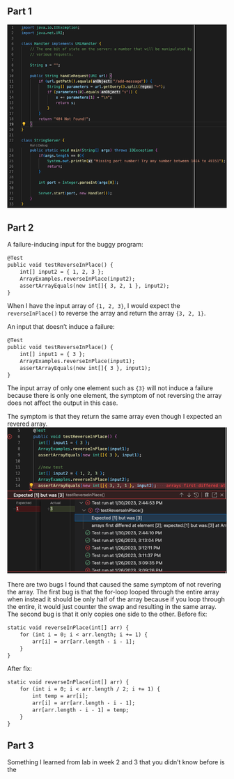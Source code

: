 Part 1
---
![Image](string-server-code.png)

Part 2
---
A failure-inducing input for the buggy program:
```
@Test
public void testReverseInPlace() {
    int[] input2 = { 1, 2, 3 };
    ArrayExamples.reverseInPlace(input2);
    assertArrayEquals(new int[]{ 3, 2, 1 }, input2);
}
```
When I have the input array of `{1, 2, 3}`, I would expect the `reverseInPlace()` to reverse the array and return the array `{3, 2, 1}`.

An input that doesn’t induce a failure:
```
@Test
public void testReverseInPlace() {
    int[] input1 = { 3 };
    ArrayExamples.reverseInPlace(input1);
    assertArrayEquals(new int[]{ 3 }, input1);
}
```
The input array of only one element such as `{3}` will not induce a failure because there is only one element, the symptom of not reversing the array does not affect the output in this case.

The symptom is that they return the same array even though I expected an revered array.
![Image](lab3-symptom.png)

There are two bugs I found that caused the same symptom of not revering the array.
The first bug is that the for-loop looped through the entire array when instead it should be only half of the array because if you loop through the entire, it would just counter the swap and resulting in the same array.
The second bug is that it only copies one side to the other. 
Before fix:
```
static void reverseInPlace(int[] arr) {
    for (int i = 0; i < arr.length; i += 1) {
        arr[i] = arr[arr.length - i - 1];
    }
}
```
After fix:
```
static void reverseInPlace(int[] arr) {
    for (int i = 0; i < arr.length / 2; i += 1) {
        int temp = arr[i];
        arr[i] = arr[arr.length - i - 1];
        arr[arr.length - i - 1] = temp;
    }
}
```

Part 3
---
Something I learned from lab in week 2 and 3 that you didn’t know before is the 

